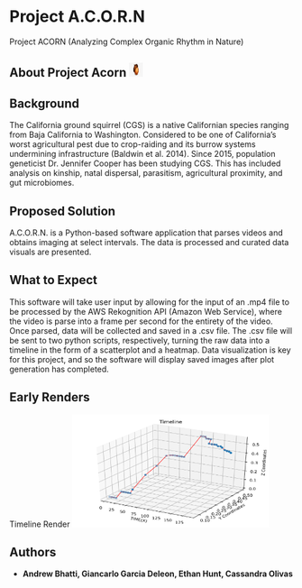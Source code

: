 # Project A.C.O.R.N
Project ACORN (Analyzing Complex Organic Rhythm in Nature)

## About Project Acorn <img src="https://github.com/Ethanph89/ProjectACORN/blob/featureTimeline/assets/acorn.png" width="25" height="25">

## Background
The California ground squirrel (CGS) is a native Californian species ranging from Baja California to Washington. 
Considered to be one of California’s worst agricultural pest due to crop-raiding and its burrow systems undermining infrastructure (Baldwin et al. 2014). 
Since 2015, population geneticist Dr. Jennifer Cooper has been studying CGS. This has included analysis on kinship, natal dispersal, parasitism, agricultural proximity, and gut microbiomes. 

## Proposed Solution
A.C.O.R.N. is a Python-based software application that parses videos and obtains imaging at select intervals. The data is processed and curated data visuals are presented.

## What to Expect
This software will take user input by allowing for the input of an .mp4 file to be processed by the AWS Rekognition API (Amazon Web Service), where the video is parse into a frame per second for the entirety of the video. Once parsed, data will be collected and saved in a .csv file. The .csv file will be sent to two python scripts, respectively, turning the raw data into a timeline in the form of a scatterplot and a heatmap. Data visualization is key for this project, and so the software will display saved images after plot generation has completed.  

## Early Renders
Timeline Render
<img src="https://github.com/Ethanph89/ProjectACORN/blob/featureTimeline/assets/data.png" width="350" height="200">

## Authors
* **Andrew Bhatti, Giancarlo Garcia Deleon, Ethan Hunt, Cassandra Olivas**